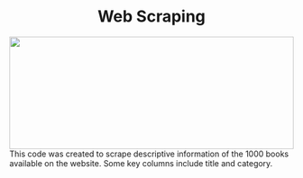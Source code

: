 <div align="center"> <h1> Web Scraping</h1> </div>
<img src="https://images.unsplash.com/photo-1532012197267-da84d127e765?q=80&w=3087&auto=format&fit=crop&ixlib=rb-4.0.3&ixid=M3wxMjA3fDB8MHxwaG90by1wYWdlfHx8fGVufDB8fHx8fA%3D%3D" style="width:100%; height:200px; object-fit:cover;" />
This code was created to scrape descriptive information of the 1000 books available on the website. Some key columns include title and category.
